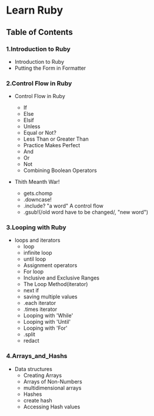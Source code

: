 # Learn Ruby 
## Table of Contents

### 1.Introduction to Ruby
* Introduction to Ruby
* Putting the Form in Formatter


### 2.Control Flow in Ruby
* Control Flow in Ruby
    * If
    * Else
    * Elsif
    * Unless
    * Equal or Not?
    * Less Than or Greater Than
    * Practice Makes Perfect
    * And
    * Or
    * Not
    * Combining Boolean Operators

* Thith Meanth War!
    * gets.chomp
    * .downcase!
    * .include? "a word" A control flow
    * .gsub!(/old word have to be changed/, "new word")



### 3.Looping with Ruby
* loops and iterators
    * loop
    * infinite loop
    * until loop
    * Assignment operators
    * For loop
    * Inclusive and Exclusive Ranges
    * The Loop Method(iterator)
    * next if
    * saving multiple values
    *  .each iterator
    *  .times iterator
    *  Looping with 'While'
    *  Looping with 'Until'
    *  Looping with 'For'
    *  .split
    *  redact


### 4.Arrays_and_Hashs
* Data structures
    * Creating Arrays
    * Arrays of Non-Numbers
    * multidimensional arrays
    * Hashes
    * create hash
    * Accessing Hash values
